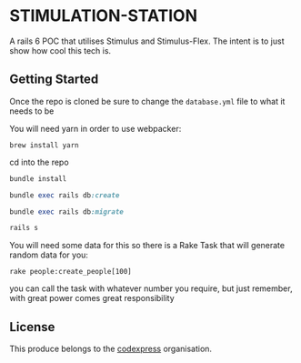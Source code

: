 # STIMULATION-STATION

A rails 6 POC that utilises Stimulus and Stimulus-Flex.
The intent is to just show how cool this tech is.

## Getting Started

Once the repo is cloned be sure to change the `database.yml` file to what it needs to be

You will need yarn in order to use webpacker:

```
brew install yarn
```

cd into the repo

```ruby
bundle install

bundle exec rails db:create

bundle exec rails db:migrate

rails s
```

You will need some data for this so there is a Rake Task that will generate random data for you:

```
rake people:create_people[100]
```
you can call the task with whatever number you require, but just remember, with great power comes great responsibility


## License

This produce belongs to the [codexpress](https://www.codexpress.co) organisation.

